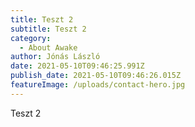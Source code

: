 ```yaml
---
title: Teszt 2
subtitle: Teszt 2
category:
  - About Awake
author: Jónás László
date: 2021-05-10T09:46:25.991Z
publish_date: 2021-05-10T09:46:26.015Z
featureImage: /uploads/contact-hero.jpg
---
```

Teszt 2